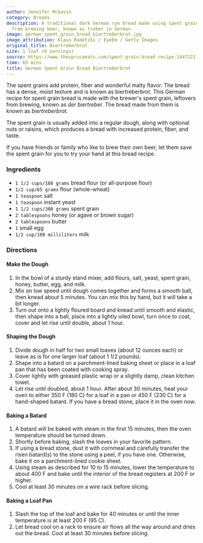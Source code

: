 ```yaml
---
author: Jennifer McGavin
category: Breads
description: A traditional dark German rye bread made using spent grain left over
  from brewing beer, known as treber in German.
image: german_spent_grain_bread_biertreberbrot.jpg
image_attribution: Klaus Radetzki / EyeEm / Getty Images
original_title: Biertreberbrot
size: 1 loaf (6 servings)
source: https://www.thespruceeats.com/spent-grain-bread-recipe-1447221
time: 65 mins
title: German Spent Grain Bread Biertreberbrot
---
```


The spent grains add protein, fiber and wonderful malty flavor. The bread has a dense, moist texture and is known as biertreberbrot. This German recipe for spent grain bread is made with the brewer's spent grain, leftovers from brewing, known as _der biertreber._ The bread made from them is known as _biertreberbrot._

The spent grain is usually added into a regular dough, along with optional nuts or raisins, which produces a bread with increased protein, fiber, and taste. 

If you have friends or family who like to brew their own beer, let them save the spent grain for you to try your hand at this bread recipe.

### Ingredients

* `1 1/2 cups/160 grams` bread flour (or all-purpose flour)
* `1/2 cup/65 grams` flour (whole-wheat)
* `1 teaspoon` salt
* `1 teaspoon` instant yeast
* `1 1/2 cups/300 grams` spent grain
* `2 tablespoons` honey (or agave or brown sugar)
* `2 tablespoons` butter
* `1` small egg
* `1/2 cup/100 milliliters` milk

### Directions

#### Make the Dough 

1. In the bowl of a sturdy stand mixer, add flours, salt, yeast, spent grain, honey, butter, egg, and milk.
2. Mix on low speed until dough comes together and forms a smooth ball, then knead about 5 minutes. You can mix this by hand, but it will take a bit longer.
3. Turn out onto a lightly floured board and knead until smooth and elastic, then shape into a ball, place into a lightly oiled bowl, turn once to coat, cover and let rise until double, about 1 hour.

#### Shaping the Dough 

1. Divide dough in half for two small loaves (about 12 ounces each) or leave as is for one larger loaf (about 1 1/2 pounds).
2. Shape into a batard on a parchment-lined baking sheet or place in a loaf pan that has been coated with cooking spray.
3. Cover lightly with greased plastic wrap or a slightly damp, clean kitchen towel.
4. Let rise until doubled, about 1 hour. After about 30 minutes, heat your oven to either 350 F (180 C) for a loaf in a pan or 450 F (230 C) for a hand-shaped batard. If you have a bread stone, place it in the oven now.

#### Baking a Batard 

1. A batard will be baked with steam in the first 15 minutes, then the oven temperature should be turned down.
2. Shortly before baking, slash the loaves in your favorite pattern. 
3. If using a bread stone, dust it with cornmeal and carefully transfer the risen batard(s) to the stone using a peel, if you have one. Otherwise, bake it on a parchment-lined cookie sheet. 
4. Using steam as described for 10 to 15 minutes, lower the temperature to about 400 F and bake until the interior of the bread registers at 200 F or higher.
5. Cool at least 30 minutes on a wire rack before slicing.

#### Baking a Loaf Pan 

1. Slash the top of the loaf and bake for 40 minutes or until the inner temperature is at least 200 F (95 C).
2. Let bread cool on a rack to ensure air flows all the way around and dries out the bread. Cool at least 30 minutes before slicing.
